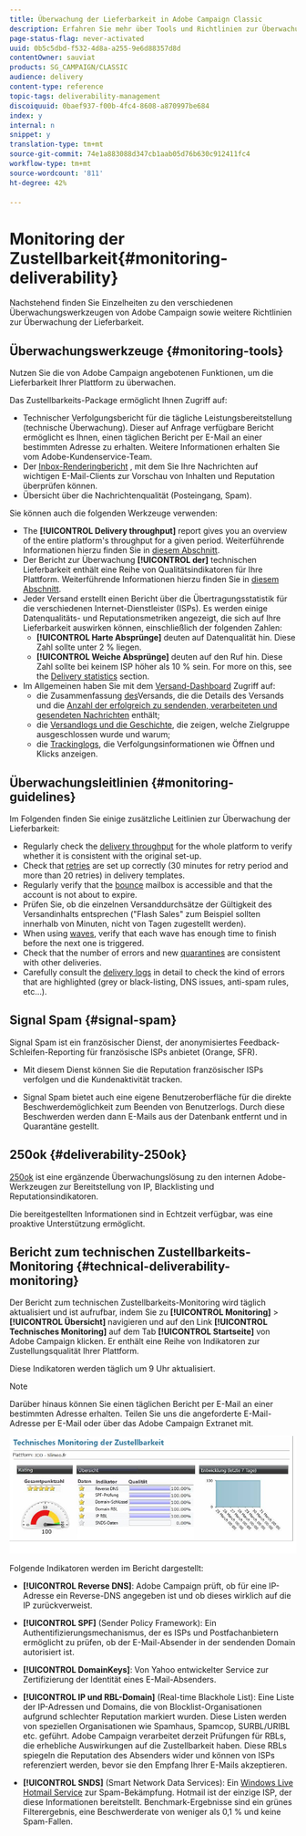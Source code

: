 ```yaml
---
title: Überwachung der Lieferbarkeit in Adobe Campaign Classic
description: Erfahren Sie mehr über Tools und Richtlinien zur Überwachung der Lieferbarkeit in Adobe Campaign Classic.
page-status-flag: never-activated
uuid: 0b5c5dbd-f532-4d8a-a255-9e6d88357d8d
contentOwner: sauviat
products: SG_CAMPAIGN/CLASSIC
audience: delivery
content-type: reference
topic-tags: deliverability-management
discoiquuid: 0baef937-f00b-4fc4-8608-a870997be684
index: y
internal: n
snippet: y
translation-type: tm+mt
source-git-commit: 74e1a883088d347cb1aab05d76b630c912411fc4
workflow-type: tm+mt
source-wordcount: '811'
ht-degree: 42%

---
```



# Monitoring der Zustellbarkeit{#monitoring-deliverability}

Nachstehend finden Sie Einzelheiten zu den verschiedenen Überwachungswerkzeugen von Adobe Campaign sowie weitere Richtlinien zur Überwachung der Lieferbarkeit.

## Überwachungswerkzeuge {#monitoring-tools}

Nutzen Sie die von Adobe Campaign angebotenen Funktionen, um die Lieferbarkeit Ihrer Plattform zu überwachen.

Das Zustellbarkeits-Package ermöglicht Ihnen Zugriff auf:

* Technischer Verfolgungsbericht für die tägliche Leistungsbereitstellung (technische Überwachung). Dieser auf Anfrage verfügbare Bericht ermöglicht es Ihnen, einen täglichen Bericht per E-Mail an einer bestimmten Adresse zu erhalten. Weitere Informationen erhalten Sie vom Adobe-Kundenservice-Team.
* Der [Inbox-Renderingbericht](../../delivery/using/inbox-rendering.md) , mit dem Sie Ihre Nachrichten auf wichtigen E-Mail-Clients zur Vorschau von Inhalten und Reputation überprüfen können.
* Übersicht über die Nachrichtenqualität (Posteingang, Spam).

Sie können auch die folgenden Werkzeuge verwenden:

* The **[!UICONTROL Delivery throughput]** report gives you an overview of the entire platform&#39;s throughput for a given period. Weiterführende Informationen hierzu finden Sie in [diesem Abschnitt](../../reporting/using/global-reports.md#delivery-throughput).
* Der Bericht zur Überwachung **[!UICONTROL der]** technischen Lieferbarkeit enthält eine Reihe von Qualitätsindikatoren für Ihre Plattform. Weiterführende Informationen hierzu finden Sie in [diesem Abschnitt](#technical-deliverability-monitoring).
* Jeder Versand erstellt einen Bericht über die Übertragungsstatistik für die verschiedenen Internet-Dienstleister (ISPs). Es werden einige Datenqualitäts- und Reputationsmetriken angezeigt, die sich auf Ihre Lieferbarkeit auswirken können, einschließlich der folgenden Zahlen:
   * **[!UICONTROL Harte Absprünge]** deuten auf Datenqualität hin. Diese Zahl sollte unter 2 % liegen.
   * **[!UICONTROL Weiche Absprünge]** deuten auf den Ruf hin. Diese Zahl sollte bei keinem ISP höher als 10 % sein.
   For more on this, see the [Delivery statistics](../../reporting/using/global-reports.md#delivery-statistics) section.
* Im Allgemeinen haben Sie mit dem [Versand-Dashboard](../../delivery/using/monitoring-a-delivery.md#delivery-dashboard) Zugriff auf:
   * die Zusammenfassung [des](../../delivery/using/monitoring-a-delivery.md#delivery-summary)Versands, die die Details des Versands und die [Anzahl der erfolgreich zu sendenden, verarbeiteten und gesendeten Nachrichten](../../delivery/using/monitoring-a-delivery.md#number-of-messages-sent) enthält;
   * die [Versandlogs und die Geschichte](../../delivery/using/monitoring-a-delivery.md#delivery-logs-and-history), die zeigen, welche Zielgruppe ausgeschlossen wurde und warum;
   * die [Trackinglogs](../../delivery/using/monitoring-a-delivery.md#tracking-logs), die Verfolgungsinformationen wie Öffnen und Klicks anzeigen.

## Überwachungsleitlinien {#monitoring-guidelines}

Im Folgenden finden Sie einige zusätzliche Leitlinien zur Überwachung der Lieferbarkeit:

* Regularly check the [delivery throughput](../../reporting/using/global-reports.md#delivery-throughput) for the whole platform to verify whether it is consistent with the original set-up.
* Check that [retries](../../delivery/using/understanding-delivery-failures.md#retries-after-a-delivery-temporary-failure) are set up correctly (30 minutes for retry period and more than 20 retries) in delivery templates.
* Regularly verify that the [bounce](../../delivery/using/understanding-delivery-failures.md#bounce-mail-management) mailbox is accessible and that the account is not about to expire.
* Prüfen Sie, ob die einzelnen Versanddurchsätze der Gültigkeit des Versandinhalts entsprechen (&quot;Flash Sales&quot; zum Beispiel sollten innerhalb von Minuten, nicht von Tagen zugestellt werden).
* When using [waves](../../delivery/using/steps-sending-the-delivery.md#sending-using-multiple-waves), verify that each wave has enough time to finish before the next one is triggered.
* Check that the number of errors and new [quarantines](../../delivery/using/understanding-quarantine-management.md) are consistent with other deliveries.
* Carefully consult the [delivery logs](../../delivery/using/monitoring-a-delivery.md#delivery-logs-and-history) in detail to check the kind of errors that are highlighted (grey or black-listing, DNS issues, anti-spam rules, etc…).

## Signal Spam {#signal-spam}

Signal Spam ist ein französischer Dienst, der anonymisiertes Feedback-Schleifen-Reporting für französische ISPs anbietet (Orange, SFR).

* Mit diesem Dienst können Sie die Reputation französischer ISPs verfolgen und die Kundenaktivität tracken.

* Signal Spam bietet auch eine eigene Benutzeroberfläche für die direkte Beschwerdemöglichkeit zum Beenden von Benutzerlogs. Durch diese Beschwerden werden dann E-Mails aus der Datenbank entfernt und in Quarantäne gestellt.

## 250ok {#deliverability-250ok}

[250ok](https://250ok.com/) ist eine ergänzende Überwachungslösung zu den internen Adobe-Werkzeugen zur Bereitstellung von IP, Blacklisting und Reputationsindikatoren.

Die bereitgestellten Informationen sind in Echtzeit verfügbar, was eine proaktive Unterstützung ermöglicht.

## Bericht zum technischen Zustellbarkeits-Monitoring {#technical-deliverability-monitoring}

Der Bericht zum technischen Zustellbarkeits-Monitoring wird täglich aktualisiert und ist aufrufbar, indem Sie zu **[!UICONTROL Monitoring]** > **[!UICONTROL Übersicht]** navigieren und auf den Link **[!UICONTROL Technisches Monitoring]** auf dem Tab **[!UICONTROL Startseite]** von Adobe Campaign klicken. Er enthält eine Reihe von Indikatoren zur Zustellungsqualität Ihrer Plattform.

Diese Indikatoren werden täglich um 9 Uhr aktualisiert.

>[!NOTE]
>
>Darüber hinaus können Sie einen täglichen Bericht per E-Mail an einer bestimmten Adresse erhalten. Teilen Sie uns die angeforderte E-Mail-Adresse per E-Mail oder über das Adobe Campaign Extranet mit.

![](assets/s_tn_del_monitoring.png)

Folgende Indikatoren werden im Bericht dargestellt:

* **[!UICONTROL Reverse DNS]**: Adobe Campaign prüft, ob für eine IP-Adresse ein Reverse-DNS angegeben ist und ob dieses wirklich auf die IP zurückverweist.

* **[!UICONTROL SPF]** (Sender Policy Framework): Ein Authentifizierungsmechanismus, der es ISPs und Postfachanbietern ermöglicht zu prüfen, ob der E-Mail-Absender in der sendenden Domain autorisiert ist.

* **[!UICONTROL DomainKeys]**: Von Yahoo entwickelter Service zur Zertifizierung der Identität eines E-Mail-Absenders.

* **[!UICONTROL IP und RBL-Domain]** (Real-time Blackhole List): Eine Liste der IP-Adressen und Domains, die von Blocklist-Organisationen aufgrund schlechter Reputation markiert wurden. Diese Listen werden von speziellen Organisationen wie Spamhaus, Spamcop, SURBL/URIBL etc. geführt. Adobe Campaign verarbeitet derzeit Prüfungen für RBLs, die erhebliche Auswirkungen auf die Zustellbarkeit haben. Diese RBLs spiegeln die Reputation des Absenders wider und können von ISPs referenziert werden, bevor sie den Empfang Ihrer E-Mails akzeptieren.

* **[!UICONTROL SNDS]** (Smart Network Data Services): Ein [Windows Live Hotmail Service](https://sendersupport.olc.protection.outlook.com/snds/FAQ.aspx) zur Spam-Bekämpfung. Hotmail ist der einzige ISP, der diese Informationen bereitstellt. Benchmark-Ergebnisse sind ein grünes Filterergebnis, eine Beschwerderate von weniger als 0,1 % und keine Spam-Fallen.

<!--### Delivery Reports - Broadcast Statistics {#broadcast-statistics}

Each delivery will generate a broadcast statistics report when you open a delivery in the “Deliveries List”, which includes some reputation metrics that may impact your deliverability.-->

